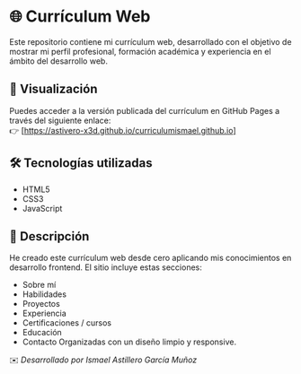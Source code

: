 # 🌐 Currículum Web

Este repositorio contiene mi currículum web, desarrollado con el objetivo de mostrar mi perfil profesional, formación académica y experiencia en el ámbito del desarrollo web.

## 🚀 Visualización
Puedes acceder a la versión publicada del currículum en GitHub Pages a través del siguiente enlace:  
👉 [https://astivero-x3d.github.io/curriculumismael.github.io]

## 🛠️ Tecnologías utilizadas
- HTML5  
- CSS3  
- JavaScript

## 📄 Descripción
He creado este currículum web desde cero aplicando mis conocimientos en desarrollo frontend. 
El sitio incluye estas secciones:
-  Sobre mí
-  Habilidades
-  Proyectos
-  Experiencia
-  Certificaciones / cursos
-  Educación
-  Contacto
Organizadas con un diseño limpio y responsive.  

✉️ *Desarrollado por Ismael Astillero García Muñoz*
